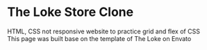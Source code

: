 # The Loke Store Clone
HTML, CSS not responsive website to practice grid and flex of CSS<br>
This page was built base on the template of The Loke on Envato
